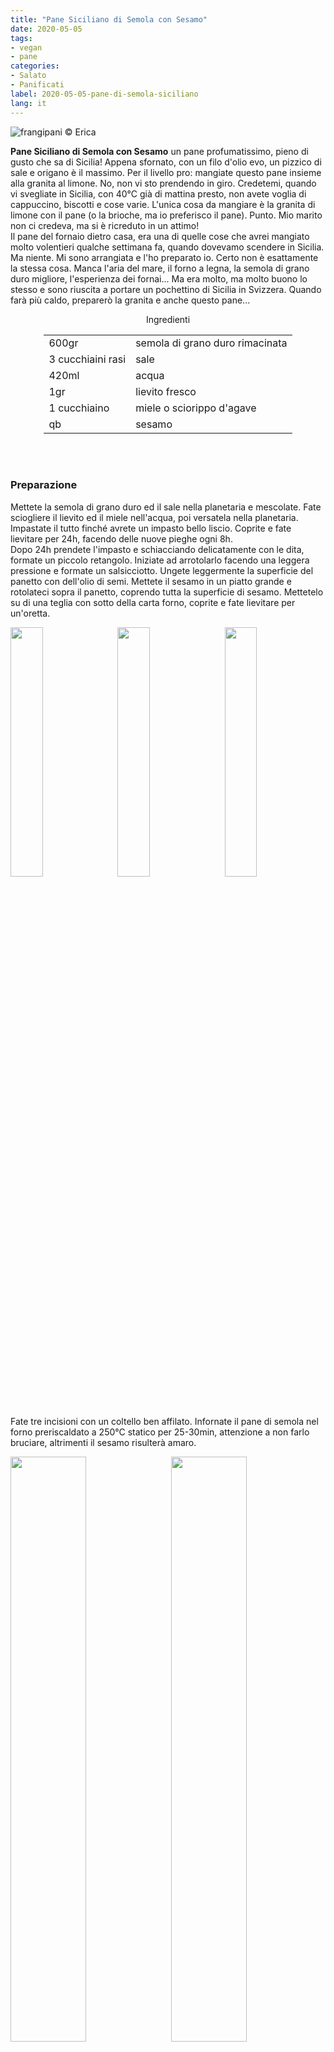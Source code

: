```yaml
---
title: "Pane Siciliano di Semola con Sesamo"
date: 2020-05-05
tags:
- vegan
- pane
categories:
- Salato
- Panificati
label: 2020-05-05-pane-di-semola-siciliano
lang: it 
---
```

![](header.jpeg "frangipani © Erica")

**Pane Siciliano di Semola con Sesamo** un pane profumatissimo, pieno di gusto che sa di Sicilia! Appena sfornato, con un filo d'olio evo, un pizzico di sale e origano è il massimo. Per il livello pro: mangiate questo pane insieme alla granita al limone. No, non vi sto prendendo in giro. Credetemi, quando vi svegliate in Sicilia, con 40°C già di mattina presto, non avete voglia di cappuccino, biscotti e cose varie. L'unica cosa da mangiare è la granita di limone con il pane (o la brioche, ma io preferisco il pane). Punto. Mio marito non ci credeva, ma si è ricreduto in un attimo!
<br />
Il pane del fornaio dietro casa, era una di quelle cose che avrei mangiato molto volentieri qualche settimana fa, quando dovevamo scendere in Sicilia. Ma niente. Mi sono arrangiata e l'ho preparato io. Certo non è esattamente la stessa cosa. Manca l'aria del mare, il forno a legna, la semola di grano duro migliore, l'esperienza dei fornai... Ma era molto, ma molto buono lo stesso e sono riuscita a portare un pochettino di Sicilia in Svizzera. Quando farà più caldo, preparerò la granita e anche questo pane... 
<br />

<div id="wrapper" style="text-align: center">
  <div id="yourdiv" style="display: inline-block;">
    <div class="ingredients">
      <div class="ingredients-title">Ingredienti</div>
      <table>
        <tbody>
          <tr>          
            <td>600gr</td>
            <td>semola di grano duro rimacinata</td>
          </tr>
          <tr>
            <td>3 cucchiaini rasi</td>
            <td>sale</td>
          </tr>
          <tr>
            <td>420ml</td>
            <td>acqua</td>
          </tr>
          <tr>
            <td>1gr</td>
            <td>lievito fresco</td>
          </tr>
          <tr>
            <td>1 cucchiaino</td>
            <td>miele o sciorippo d'agave</td>
          </tr>
          <tr>
            <td>qb</td>
            <td>sesamo</td>
          </tr>
        </tbody>
      </table>
      <br></br>
    </div>
  </div>
</div>


<h3>
  <font color="grey">
    <i class="fa fa-cogs"></i>
  </font> Preparazione
</h3>

Mettete la semola di grano duro ed il sale nella planetaria e mescolate. Fate sciogliere il lievito ed il miele nell'acqua, poi versatela nella planetaria. Impastate il tutto finché avrete un impasto bello liscio. Coprite e fate lievitare per 24h, facendo delle nuove pieghe ogni 8h.
<br />
Dopo 24h prendete l'impasto e schiacciando delicatamente con le dita, formate un piccolo retangolo. Iniziate ad arrotolarlo facendo una leggera pressione e formate un salsicciotto. Ungete leggermente la superficie del panetto con dell'olio di semi. Mettete il sesamo in un piatto grande e rotolateci sopra il panetto, coprendo tutta la superficie di sesamo. Mettetelo su di una teglia con sotto della carta forno, coprite e fate lievitare per un'oretta.
<p>
  <div style="width: 100%; margin-bottom: 0">
    <img style="float: left; width: 32%; margin-right: 1%;" src="arrotolare1.jpeg" alt="" title="frangipani © Erica" />
    <img style="float: left; width: 32%; margin-right: 1%; margin-left: 1%;" src="arrotolare2.jpeg" alt="" title="frangipani © Erica" />
    <img style="float: left; width: 32%; margin-left: 1%;" src="teglia.jpeg" alt="" title="frangipani © Erica" />
    <div style="clear: both"></div>
  </div>
</p>

Fate tre incisioni con un coltello ben affilato. Infornate il pane di semola nel forno preriscaldato a 250°C statico per 25-30min, attenzione a non farlo bruciare, altrimenti il sesamo risulterà amaro.
<p>
  <div style="width: 100%; margin-bottom: 0">
    <img style="float: left; width: 49%; margin-right: 1%" src="risultato1.jpeg" alt="" title="frangipani © Erica" />
    <img style="float: left; width: 49%; margin-left: 1%" src="risultato2.jpeg" alt="" title="frangipani © Erica" />
    <div style="clear: both"></div>
  </div>
</p>

![](risultato3.jpeg "frangipani © Erica")

<p>
  <div style="width: 100%; margin-bottom: 0">
    <img style="float: left; width: 49%; margin-right: 1%" src="risultato4.jpeg" alt="" title="frangipani © Erica" />
    <img style="float: left; width: 49%; margin-left: 1%" src="risultato5.jpeg" alt="" title="frangipani © Erica" />
    <div style="clear: both"></div>
  </div>
</p>

![](risultato6.jpeg "frangipani © Erica")

<p>
  <div style="width: 100%; margin-bottom: 0">
    <img style="float: left; width: 49%; margin-right: 1%" src="risultato7.jpeg" alt="" title="frangipani © Erica" />
    <img style="float: left; width: 49%; margin-left: 1%" src="risultato8.jpeg" alt="" title="frangipani © Erica" />
    <div style="clear: both"></div>
  </div>
</p>

<h4>Buon appetito
  <font color="red">
    <i class="fa fa-smile-o"></i>
  </font>
</h4>